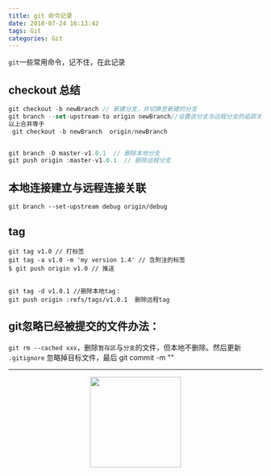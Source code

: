 ```yaml
---
title: git 命令记录
date: 2018-07-24 16:13:42
tags: Git
categories: Git
---
```


`git`一些常用命令，记不住，在此记录

<!-- more -->

## checkout 总结
```javascript
git checkout -b newBranch // 新建分支，并切换至新建的分支
git branch --set-upstream-to origin newBranch//设置该分支与远程分支的追踪关系
以上合并等于
 git checkout -b newBranch  origin/newBranch


git branch -D master-v1.0.1  // 删除本地分支
git push origin :master-v1.0.1  // 删除远程分支
```

## 本地连接建立与远程连接关联
```
git branch --set-upstream debug origin/debug
```


## tag
```
git tag v1.0 // 打标签
git tag -a v1.0 -m 'my version 1.4' // 含附注的标签
$ git push origin v1.0 // 推送


git tag -d v1.0.1 //删除本地tag：
git push origin :refs/tags/v1.0.1  删除远程tag

```

## git忽略已经被提交的文件办法：

`git rm --cached xxx`，删除`暂存区`与`分支`的文件，但本地不删除。然后更新 `.gitignore` 忽略掉目标文件，最后 git commit -m ""


---------

<center><img src="https://subscription-1255463026.cos.ap-guangzhou.myqcloud.com/subscription.png" width="180" ></center>